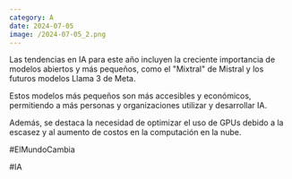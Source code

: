 ```yaml
--- 
category: A 
date: 2024-07-05 
image: /2024-07-05_2.png 
--- 
```


Las tendencias en IA para este año incluyen la creciente importancia de modelos abiertos y más pequeños, como el "Mixtral" de Mistral y los futuros modelos Llama 3 de Meta. 

Estos modelos más pequeños son más accesibles y económicos, permitiendo a más personas y organizaciones utilizar y desarrollar IA. 

Además, se destaca la necesidad de optimizar el uso de GPUs debido a la escasez y al aumento de costos en la computación en la nube.

#ElMundoCambia

#IA